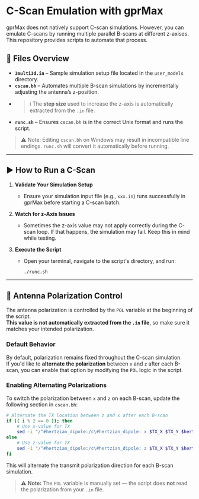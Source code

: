 # C-Scan Emulation with gprMax

gprMax does not natively support C-scan simulations. However, you can emulate C-scans by running multiple parallel B-scans at different z-axises. This repository provides scripts to automate that process.

## 📄 Files Overview

- **`3multi3d.in`** – Sample simulation setup file located in the `user_models` directory.
- **`cscan.bh`** – Automates multiple B-scan simulations by incrementally adjusting the antenna’s z-position.
- > ℹ️ The **step size** used to increase the z-axis is automatically extracted from the `.in` file.
- **`runc.sh`** – Ensures `cscan.bh` is in the correct Unix format and runs the script.

> ⚠️ Note: Editing `cscan.bh` on Windows may result in incompatible line endings. `runc.sh` will convert it automatically before running.

---

## ▶️ How to Run a C-Scan

1. **Validate Your Simulation Setup**
   - Ensure your simulation input file (e.g., `xxx.in`) runs successfully in gprMax before starting a C-scan batch.

2. **Watch for z-Axis Issues**
   - Sometimes the z-axis value may not apply correctly during the C-scan loop. If that happens, the simulation may fail. Keep this in mind while testing.

3. **Execute the Script**
   - Open your terminal, navigate to the script's directory, and run:
     ```bash
     ./runc.sh
     ```

---

## 🔁 Antenna Polarization Control

The antenna polarization is controlled by the `POL` variable at the beginning of the script.  
**This value is not automatically extracted from the `.in` file**, so make sure it matches your intended polarization.

### Default Behavior

By default, polarization remains fixed throughout the C-scan simulation.  
If you'd like to **alternate the polarization** between `x` and `z` after each B-scan, you can enable that option by modifying the `POL` logic in the script.

### Enabling Alternating Polarizations

To switch the polarization between `x` and `z` on each B-scan, update the following section in `cscan.bh`:

```bash
# Alternate the TX location between z and x after each B-scan
if (( i % 2 == 0 )); then
    # Use x-value for TX
    sed -i "/^#hertzian_dipole:/c\#hertzian_dipole: x $TX_X $TX_Y $hertzian_dipole_z my_ricker" ${IN_FILE}
else
    # Use z-value for TX
    sed -i "/^#hertzian_dipole:/c\#hertzian_dipole: z $TX_X $TX_Y $hertzian_dipole_z my_ricker" ${IN_FILE}
fi
 ```
This will alternate the transmit polarization direction for each B-scan simulation.

> ⚠️ **Note:** The `POL` variable is manually set — the script does **not** read the polarization from your `.in` file.

